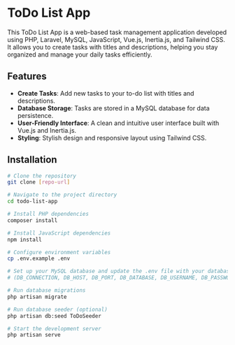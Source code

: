 # ToDo List App

This ToDo List App is a web-based task management application developed using PHP, Laravel, MySQL, JavaScript, Vue.js, Inertia.js, and Tailwind CSS. It allows you to create tasks with titles and descriptions, helping you stay organized and manage your daily tasks efficiently.

## Features

- **Create Tasks**: Add new tasks to your to-do list with titles and descriptions.
- **Database Storage**: Tasks are stored in a MySQL database for data persistence.
- **User-Friendly Interface**: A clean and intuitive user interface built with Vue.js and Inertia.js.
- **Styling**: Stylish design and responsive layout using Tailwind CSS.

## Installation

```bash
# Clone the repository
git clone [repo-url]

# Navigate to the project directory
cd todo-list-app

# Install PHP dependencies
composer install

# Install JavaScript dependencies
npm install

# Configure environment variables
cp .env.example .env

# Set up your MySQL database and update the .env file with your database credentials
# (DB_CONNECTION, DB_HOST, DB_PORT, DB_DATABASE, DB_USERNAME, DB_PASSWORD)

# Run database migrations
php artisan migrate

# Run database seeder (optional)
php artisan db:seed ToDoSeeder

# Start the development server
php artisan serve
